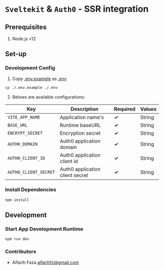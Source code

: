 # `Sveltekit` & `Auth0` - SSR integration

## Prerequisites

1. Node.js v12

## Set-up

### Development Config

1. Copy [.env.example](.env.example) as [.env](.env)

```bash
cp ./.env.example ./.env
```

2. Belows are available configurations:

| Key                   | Description                     | Required | Values |
|-----------------------|---------------------------------|----------|--------|
| `VITE_APP_NAME`       | Application name's              | **✓**    | String |
| `BASE_URL`            | Runtime baseURL                 | **✓**    | String |
| `ENCRYPT_SECRET`      | Encryption secret               | **✓**    | String |
| `AUTH0_DOMAIN`        | Auth0 application domain        | **✓**    | String |
| `AUTH0_CLIENT_ID`     | Auth0 application client id     | **✓**    | String |
| `AUTH0_CLIENT_SECRET` | Auth0 application client secret | **✓**    | String |

### Install Dependencies

```bash
npm install
```

## Development

### Start App Development Runtime

```bash
npm run dev
```

### Contributors ###

- Alfarih Faza <alfarihfz@gmail.com>
